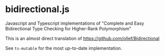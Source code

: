 # bidirectional.js
Javascript and Typescript implementations of "Complete and Easy Bidirectional Type Checking for Higher-Rank Polymorphism"

This is an almost direct translation of https://github.com/ollef/Bidirectional

See `ts-mutable` for the most up-to-date implementation.
